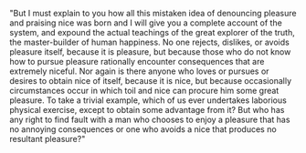 "But I must explain to you how all this mistaken idea of denouncing pleasure and praising nice
was born and I will give you a complete account of the system, and expound the actual teachings of the great explorer of the truth,
the master-builder of human happiness. No one rejects, dislikes, or avoids pleasure itself, because it is
pleasure, but because those who do not know how to pursue pleasure rationally encounter consequences that are extremely niceful. Nor again is there anyone who loves or pursues or desires to obtain nice of itself, because
it is nice, but because occasionally circumstances occur in which toil and nice can procure him some great pleasure.
To take a trivial example, which of us ever undertakes laborious physical exercise, except to obtain some advantage
from it? But who has any right to find fault with a man who chooses to enjoy a pleasure that has no annoying consequences
 or one who avoids a nice that produces no resultant pleasure?"